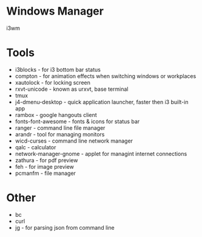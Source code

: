 # Windows Manager

i3wm

# Tools

* i3blocks - for i3 bottom bar status
* compton - for animation effects when switching windows or workplaces
* xautolock - for locking screen
* rxvt-unicode - known as urxvt, base terminal
* tmux
* j4-dmenu-desktop - quick application launcher, faster then i3 built-in app
* rambox - google hangouts client
* fonts-font-awesome - fonts & icons for status bar
* ranger - command line file manager
* arandr - tool for managing monitors
* wicd-curses - command line network manager
* qalc - calculator
* network-manager-gnome - applet for managint internet connections
* zathura - for pdf preview
* feh - for image preview
* pcmanfm - file manager

# Other

* bc
* curl
* jg - for parsing json from command line
